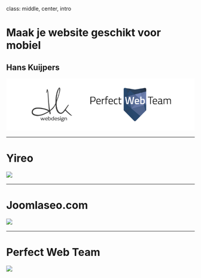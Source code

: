 class: middle, center, intro
# Maak je website geschikt voor mobiel
## Hans Kuijpers
<img src="images/logos-hkweb-pwt.png">

---
# Yireo
<img src="joomla_security/images/yireo.png" />

---
# Joomlaseo.com
<img src="joomla_seo/images/joomlaseo.png"/>

---
# Perfect Web Team
<img src="joomla_security/images/perfectwebteam.png"/>
